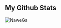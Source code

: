 ## My Github Stats
<img align="center" src="https://github-readme-stats.vercel.app/api?username=nawega&show_icons=true&locale=en" alt="NaweGa" title="NaweGa">
